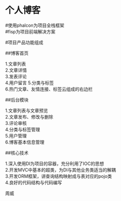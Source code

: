 # 个人博客

#使用phalcon为项目全栈框架  
#fisp为项目前端解决方案  

#项目产品功能组成  

##博客首页  

1.文章列表  
2.文章详情  
3.发表评论  
4.用户留言
5.分类与标签  
6.热门文章、友情连接、标签云组成的右边栏  


##后台模块  

1.文章列表与文章预览  
2.文章发布、修改与删除  
3.评论审核  
4.分类与标签管理  
5.用户管理  
6.博客基本信息管理  

##核心技术  

1.深入使用DI为项目的容器，充分利用了IOC的思想  
2.开发MVC中基本的超类，为DI与其他业务类适当的解耦  
3.开发ORM框架，讲查询结构映射成与表对应的pojo类  
4.良好的代码结构与代码编写  


周威
